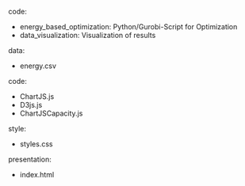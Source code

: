 code:
- energy_based_optimization: Python/Gurobi-Script for Optimization
- data_visualization: Visualization of results  


data:
- energy.csv

code:
- ChartJS.js
- D3js.js
- ChartJSCapacity.js

style:
- styles.css

presentation:
- index.html
